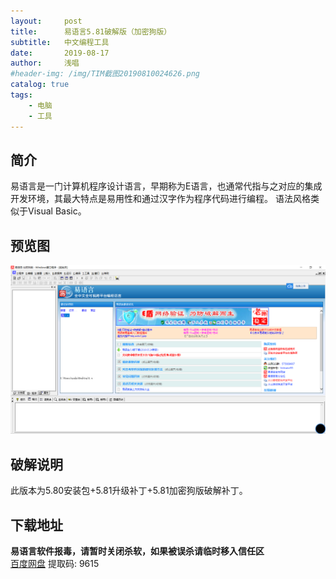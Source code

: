 ```yaml
---
layout:     post
title:      易语言5.81破解版（加密狗版）
subtitle:   中文编程工具
date:       2019-08-17
author:     浅唱
#header-img: /img/TIM截图20190810024626.png
catalog: true
tags:
    - 电脑
    - 工具
---
```


## 简介
易语言是一门计算机程序设计语言，早期称为E语言，也通常代指与之对应的集成开发环境，其最大特点是易用性和通过汉字作为程序代码进行编程。 语法风格类似于Visual Basic。

## 预览图
![](/img/TIM截图20190817110704.png)


## 破解说明
此版本为5.80安装包+5.81升级补丁+5.81加密狗版破解补丁。

## 下载地址
**易语言软件报毒，请暂时关闭杀软，如果被误杀请临时移入信任区**      
[百度网盘](https://pan.baidu.com/s/1U47Sozt_S0rr2X7ij8tSIQ) 提取码: 9615                             
